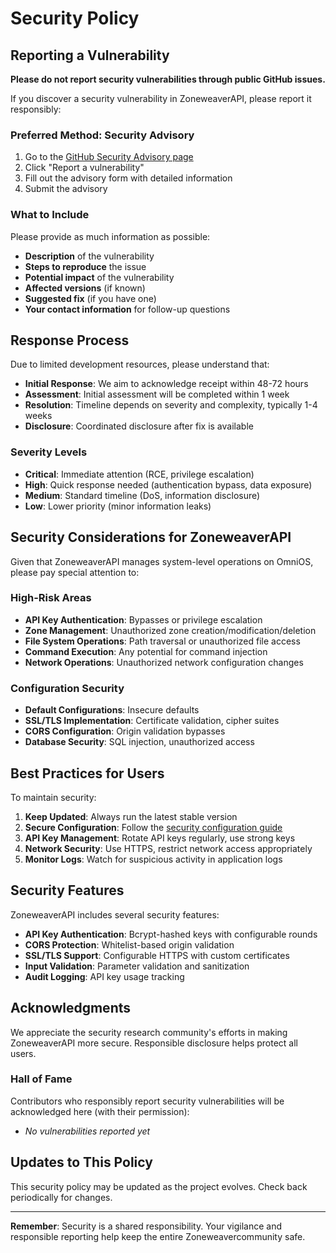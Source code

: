 # Security Policy

## Reporting a Vulnerability

**Please do not report security vulnerabilities through public GitHub issues.**

If you discover a security vulnerability in ZoneweaverAPI, please report it responsibly:

### Preferred Method: Security Advisory

1. Go to the [GitHub Security Advisory page](https://github.com/Makr91/zoneweaver-api/security/advisories)
2. Click "Report a vulnerability"
3. Fill out the advisory form with detailed information
4. Submit the advisory

### What to Include

Please provide as much information as possible:

- **Description** of the vulnerability
- **Steps to reproduce** the issue
- **Potential impact** of the vulnerability
- **Affected versions** (if known)
- **Suggested fix** (if you have one)
- **Your contact information** for follow-up questions

## Response Process

Due to limited development resources, please understand that:

- **Initial Response**: We aim to acknowledge receipt within 48-72 hours
- **Assessment**: Initial assessment will be completed within 1 week
- **Resolution**: Timeline depends on severity and complexity, typically 1-4 weeks
- **Disclosure**: Coordinated disclosure after fix is available

### Severity Levels

- **Critical**: Immediate attention (RCE, privilege escalation)
- **High**: Quick response needed (authentication bypass, data exposure)
- **Medium**: Standard timeline (DoS, information disclosure)
- **Low**: Lower priority (minor information leaks)

## Security Considerations for ZoneweaverAPI

Given that ZoneweaverAPI manages system-level operations on OmniOS, please pay special attention to:

### High-Risk Areas
- **API Key Authentication**: Bypasses or privilege escalation
- **Zone Management**: Unauthorized zone creation/modification/deletion
- **File System Operations**: Path traversal or unauthorized file access
- **Command Execution**: Any potential for command injection
- **Network Operations**: Unauthorized network configuration changes

### Configuration Security
- **Default Configurations**: Insecure defaults
- **SSL/TLS Implementation**: Certificate validation, cipher suites
- **CORS Configuration**: Origin validation bypasses
- **Database Security**: SQL injection, unauthorized access

## Best Practices for Users

To maintain security:

1. **Keep Updated**: Always run the latest stable version
2. **Secure Configuration**: Follow the [security configuration guide](/docs/configuration/)
3. **API Key Management**: Rotate API keys regularly, use strong keys
4. **Network Security**: Use HTTPS, restrict network access appropriately
5. **Monitor Logs**: Watch for suspicious activity in application logs

## Security Features

ZoneweaverAPI includes several security features:

- **API Key Authentication**: Bcrypt-hashed keys with configurable rounds
- **CORS Protection**: Whitelist-based origin validation
- **SSL/TLS Support**: Configurable HTTPS with custom certificates
- **Input Validation**: Parameter validation and sanitization
- **Audit Logging**: API key usage tracking

## Acknowledgments

We appreciate the security research community's efforts in making ZoneweaverAPI more secure. Responsible disclosure helps protect all users.

### Hall of Fame

Contributors who responsibly report security vulnerabilities will be acknowledged here (with their permission):

- *No vulnerabilities reported yet*

## Updates to This Policy

This security policy may be updated as the project evolves. Check back periodically for changes.

---

**Remember**: Security is a shared responsibility. Your vigilance and responsible reporting help keep the entire Zoneweavercommunity safe.
